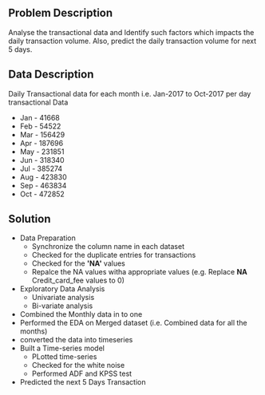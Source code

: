 ## Problem Description
Analyse the transactional data and Identify such factors which impacts the daily transaction volume. Also, predict the daily transaction volume for next 5 days.

## Data Description
Daily Transactional data for each month i.e. Jan-2017 to Oct-2017 per day transactional Data

 - Jan - 41668
 - Feb - 54522
 - Mar - 156429
 - Apr - 187696
 - May - 231851
 - Jun - 318340
 - Jul - 385274
 - Aug - 423830
 - Sep - 463834
 - Oct - 472852

## Solution

* Data Preparation
  - Synchronize the column name in each dataset
  - Checked for the duplicate entries for transactions
  - Checked for the **'NA'** values
  - Repalce the NA values witha appropriate values (e.g. Replace **NA** Credit_card_fee values to 0)
* Exploratory Data Analysis
  - Univariate analysis
  - Bi-variate analysis
* Combined the Monthly data in to one
* Performed the EDA on Merged dataset (i.e. Combined data for all the months)
* converted the data into timeseries
* Built a Time-series model
   * PLotted time-series
   * Checked for the white noise
   * Performed ADF and KPSS test
* Predicted the next 5 Days Transaction
